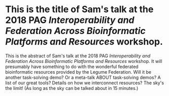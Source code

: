 # This is the title of Sam's talk at the 2018 PAG *Interoperability and Federation Across Bioinformatic Platforms and Resources* workshop.

This is the abstract of Sam's talk at the 2018 PAG *Interoperability and Federation Across Bioinformatic Platforms and Resources* workshop.
It will presumably have something to do with the wonderful federated bioinformatic resources provided by the Legume Federation.
Will it be another task-solving demo? Or a meta-talk ABOUT task-solving demos? A list of our great tools? Details on how we
interconnect resources? The sky's the limit! (As long as the sky can be talked about in 15 minutes.)
